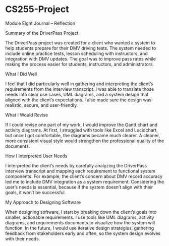 # CS255-Project

Module Eight Journal – Reflection

Summary of the DriverPass Project

The DriverPass project was created for a client who wanted a system to help students prepare for their DMV driving tests. The system needed to include online practice tests, lesson scheduling with instructors, and integration with DMV updates. The goal was to improve pass rates while making the process easier for students, instructors, and administrators.

What I Did Well

I feel that I did particularly well in gathering and interpreting the client’s requirements from the interview transcript. I was able to translate those needs into clear use cases, UML diagrams, and a system design that aligned with the client’s expectations. I also made sure the design was realistic, secure, and user-friendly.

What I Would Revise

If I could revise one part of my work, I would improve the Gantt chart and activity diagrams. At first, I struggled with tools like Excel and Lucidchart, but once I got comfortable, the diagrams became much clearer. A cleaner, more consistent visual style would strengthen the professional quality of the documents.

How I Interpreted User Needs

I interpreted the client’s needs by carefully analyzing the DriverPass interview transcript and mapping each requirement to functional system components. For example, the client’s concern about DMV record accuracy led me to include DMV integration as a system requirement. Considering the user’s needs is essential, because if the system doesn’t align with their goals, it won’t be successful.

My Approach to Designing Software

When designing software, I start by breaking down the client’s goals into smaller, actionable requirements. I use tools like UML diagrams, activity diagrams, and requirements documents to visualize how the system will function. In the future, I would use iterative design strategies, gathering feedback from stakeholders early and often, so the system design evolves with their needs.
